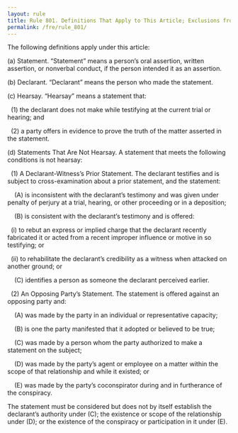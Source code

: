 ```yaml
---
layout: rule
title: Rule 801. Definitions That Apply to This Article; Exclusions from Hearsay
permalink: /fre/rule_801/
---
```


The following definitions apply under this article:


(a) Statement. “Statement” means a person’s oral assertion, written assertion, or nonverbal conduct, if the person intended it as an assertion.


(b) Declarant. “Declarant” means the person who made the statement.


(c) Hearsay. “Hearsay” means a statement that:


&nbsp;&nbsp;(1) the declarant does not make while testifying at the current trial or hearing; and


&nbsp;&nbsp;(2) a party offers in evidence to prove the truth of the matter asserted in the statement.


(d) Statements That Are Not Hearsay. A statement that meets the following conditions is not hearsay:


&nbsp;&nbsp;(1) A Declarant-Witness’s Prior Statement. The declarant testifies and is subject to cross-examination about a prior statement, and the statement:


&nbsp;&nbsp;&nbsp;&nbsp;(A) is inconsistent with the declarant’s testimony and was given under penalty of perjury at a trial, hearing, or other proceeding or in a deposition;


&nbsp;&nbsp;&nbsp;&nbsp;(B) is consistent with the declarant’s testimony and is offered:


&nbsp;&nbsp;(i) to rebut an express or implied charge that the declarant recently fabricated it or acted from a recent improper influence or motive in so testifying; or


&nbsp;&nbsp;(ii) to rehabilitate the declarant’s credibility as a witness when attacked on another ground; or


&nbsp;&nbsp;&nbsp;&nbsp;(C) identifies a person as someone the declarant perceived earlier.


&nbsp;&nbsp;(2) An Opposing Party’s Statement. The statement is offered against an opposing party and:


&nbsp;&nbsp;&nbsp;&nbsp;(A) was made by the party in an individual or representative capacity;


&nbsp;&nbsp;&nbsp;&nbsp;(B) is one the party manifested that it adopted or believed to be true;


&nbsp;&nbsp;&nbsp;&nbsp;(C) was made by a person whom the party authorized to make a statement on the subject;


&nbsp;&nbsp;&nbsp;&nbsp;(D) was made by the party’s agent or employee on a matter within the scope of that relationship and while it existed; or


&nbsp;&nbsp;&nbsp;&nbsp;(E) was made by the party’s coconspirator during and in furtherance of the conspiracy.


The statement must be considered but does not by itself establish the declarant’s authority under (C); the existence or scope of the relationship under (D); or the existence of the conspiracy or participation in it under (E).

